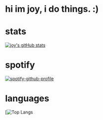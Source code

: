 # hi im joy, i do things. :)


# stats
[![joy's gitHub stats](https://github-readme-stats.vercel.app/api?username=joylool)](https://github.com/anuraghazra/github-readme-stats)

# spotify
[![spotify-github-profile](https://spotify-github-profile.vercel.app/api/view?uid=21iaphpwcb2zcl7goxny3iq5i&cover_image=true&theme=novatorem)](https://github.com/kittinan/spotify-github-profile)

# languages
[![Top Langs](https://github-readme-stats.vercel.app/api/top-langs/?username=joylool&layout=dark)


